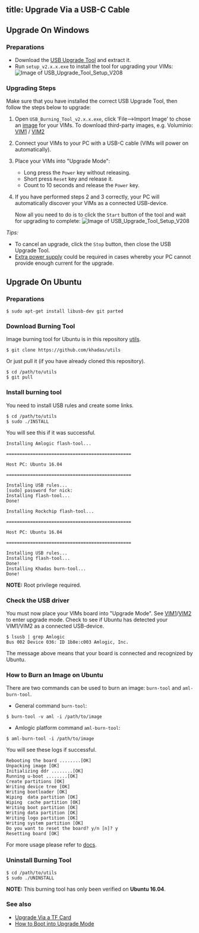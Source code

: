 title: Upgrade Via a USB-C Cable
---
## Upgrade On Windows
### Preparations
* Download the [USB Upgrade Tool](https://dl.khadas.com/Tools/USB_Burning_Tool_v2.1.6.3_en.zip) and extract it.
* Run `setup_v2.x.x.exe` to install the tool for upgrading your VIMs:
	![Image of USB_Upgrade_Tool_Setup_V208](/images/vim1/usb_upgrade_tool_setup_v208.png)

### Upgrading Steps
Make sure that you have installed the correct USB Upgrade Tool, then follow the steps below to upgrade:

1. Open `USB_Burning_Tool_v2.x.x.exe`, click ‘File-->Import Image’ to chose an [image](https://dl.khadas.com/Firmware/) for your VIMs. To download third-party images, e.g. Voluminio: [VIM1](https://docs.khadas.com/vim1/FirmwareThirdparty.html) / [VIM2](https://docs.khadas.com/vim2/FirmwareThirdparty.html)
2. Connect your VIMs to your PC with a USB-C cable (VIMs will power on automatically).
3. Place your VIMs into "Upgrade Mode":
	* Long press the `Power` key without releasing.
	* Short press `Reset` key and release it.
	* Count to 10 seconds and release the `Power` key.
4. If you have performed steps 2 and 3 correctly, your PC will automatically discover your VIMs as a connected USB-device.

	Now all you need to do is to click the `Start` button of the tool and wait for upgrading to complete:
	![Image of USB_Upgrade_Tool_Setup_V208](/images/vim1/usb_upgrade_tool_interface_v208.png)

*Tips:*

* To cancel an upgrade, click the `Stop` button, then close the USB Upgrade Tool.
* [Extra power supply](/vim1/ExtraPowerInput.html) could be required in cases whereby your PC cannot provide enough current for the upgrade.

## Upgrade On Ubuntu
### Preparations
```
$ sudo apt-get install libusb-dev git parted
```
### Download Burning Tool
Image burning tool for Ubuntu is in this repository [utils](https://github.com/khadas/utils).
```
$ git clone https://github.com/khadas/utils
```
Or just pull it (if you have already cloned this repository).
```
$ cd /path/to/utils
$ git pull
```
### Install burning tool
You need to install USB rules and create some links.
```
$ cd /path/to/utils
$ sudo ./INSTALL
```
You will see this if it was successful.
```
Installing Amlogic flash-tool...

===============================================

Host PC: Ubuntu 16.04

===============================================

Installing USB rules...
[sudo] password for nick: 
Installing flash-tool...
Done!

Installing Rockchip flash-tool...

===============================================

Host PC: Ubuntu 16.04

===============================================

Installing USB rules...
Installing flash-tool...
Done!
Installing Khadas burn-tool...
Done!
```
**NOTE:** Root privilege required.

### Check the USB driver
You must now place your VIMs board into "Upgrade Mode". See [VIM1](/vim1/HowtoBootIntoUpgradeMode.html)/[VIM2](/vim2/HowtoBootIntoUpgradeMode.html) to enter upgrade mode.
Check to see if Ubuntu has detected your VIM1/VIM2 as a connected USB-device.
```
$ lsusb | grep Amlogic
Bus 002 Device 036: ID 1b8e:c003 Amlogic, Inc.
```
The message above means that your board is connected and recognized by Ubuntu.

### How to Burn an Image on Ubuntu
There are two commands can be used to burn an image: `burn-tool` and `aml-burn-tool`.

* General command `burn-tool`:

```
$ burn-tool -v aml -i /path/to/image
```

* Amlogic platform command `aml-burn-tool`:

```
$ aml-burn-tool -i /path/to/image
```

You will see these logs if successful.
```
Rebooting the board ........[OK]
Unpacking image [OK]
Initializing ddr ........[OK]
Running u-boot ........[OK]
Create partitions [OK]
Writing device tree [OK]
Writing bootloader [OK]
Wiping  data partition [OK]
Wiping  cache partition [OK]
Writing boot partition [OK]
Writing data partition [OK]
Writing logo partition [OK]
Writing system partition [OK]
Do you want to reset the board? y/n [n]? y
Resetting board [OK]

```
For more usage please refer to [docs](https://github.com/khadas/utils/tree/master/aml-flash-tool/docs).

### Uninstall Burning Tool
```
$ cd /path/to/utils
$ sudo ./UNINSTALL
```

**NOTE:** This burning tool has only been verified on **Ubuntu 16.04**.

### See also
* [Upgrade Via a TF Card](/vim1/UpgradeViaTFBurningCard.html)
* [How to Boot into Upgrade Mode](/vim1/HowtoBootIntoUpgradeMode.html)

